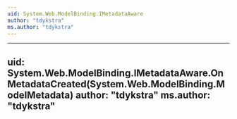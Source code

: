 ```yaml
---
uid: System.Web.ModelBinding.IMetadataAware
author: "tdykstra"
ms.author: "tdykstra"
---
```


---
uid: System.Web.ModelBinding.IMetadataAware.OnMetadataCreated(System.Web.ModelBinding.ModelMetadata)
author: "tdykstra"
ms.author: "tdykstra"
---
